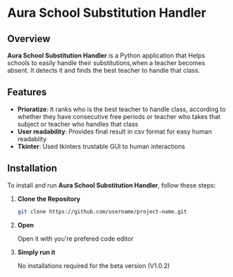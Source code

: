 # Aura School Substitution Handler


## Overview

**Aura School Substitution Handler** is a Python application that Helps schools to easily handle their substitutions,when a teacher becomes absent. It detects it and finds the best teacher to handle that class.

## Features

- **Prioratize**: It ranks who is the best teacher to handle class, according to whether they have consecutive free periods or teacher who takes that subject or teacher who handles that class
- **User readability**: Provides final result in csv format for easy human readablity 
- **Tkinter**: Used tkinters trustable GUI to human interactions

## Installation

To install and run **Aura School Substitution Handler**, follow these steps:

1. **Clone the Repository**

   ```bash
   git clone https://github.com/username/project-name.git
2. **Open**

   Open it with you're prefered code editor

3. **Simply run it**

   No installations required for the beta version (V1.0.2)

